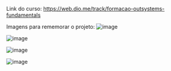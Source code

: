 Link do curso: https://web.dio.me/track/formacao-outsystems-fundamentals

Imagens para rememorar o projeto:
![image](https://github.com/caiohscruz/dio-hotel-outsystems/assets/42454698/3759fc43-ee6c-488e-b5b8-a8abc9f549b2)

![image](https://github.com/caiohscruz/dio-hotel-outsystems/assets/42454698/86f7f062-bc5f-4e9d-a53f-8a4c65153a32)

![image](https://github.com/caiohscruz/dio-hotel-outsystems/assets/42454698/6a0cae56-59be-4413-b615-44294b07be9c)

![image](https://github.com/caiohscruz/dio-hotel-outsystems/assets/42454698/3087cf86-e39c-4662-ab59-8b75a1014d60)

